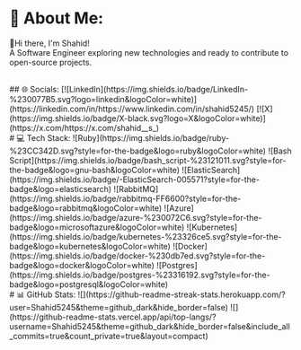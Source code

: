 # 💫 About Me:
👋Hi there, I'm Shahid!<br>A Software Engineer exploring new technologies and ready to contribute to open-source projects.

<br>
## 🌐 Socials:
[![LinkedIn](https://img.shields.io/badge/LinkedIn-%230077B5.svg?logo=linkedin&logoColor=white)](https://linkedin.com/in/https://www.linkedin.com/in/shahid5245/) [![X](https://img.shields.io/badge/X-black.svg?logo=X&logoColor=white)](https://x.com/https://x.com/shahid__s_) 
<br>
# 💻 Tech Stack:
![Ruby](https://img.shields.io/badge/ruby-%23CC342D.svg?style=for-the-badge&logo=ruby&logoColor=white) ![Bash Script](https://img.shields.io/badge/bash_script-%23121011.svg?style=for-the-badge&logo=gnu-bash&logoColor=white) ![ElasticSearch](https://img.shields.io/badge/-ElasticSearch-005571?style=for-the-badge&logo=elasticsearch) ![RabbitMQ](https://img.shields.io/badge/rabbitmq-FF6600?style=for-the-badge&logo=rabbitmq&logoColor=white) ![Azure](https://img.shields.io/badge/azure-%230072C6.svg?style=for-the-badge&logo=microsoftazure&logoColor=white) ![Kubernetes](https://img.shields.io/badge/kubernetes-%23326ce5.svg?style=for-the-badge&logo=kubernetes&logoColor=white) ![Docker](https://img.shields.io/badge/docker-%230db7ed.svg?style=for-the-badge&logo=docker&logoColor=white) ![Postgres](https://img.shields.io/badge/postgres-%23316192.svg?style=for-the-badge&logo=postgresql&logoColor=white)
<br>
# 📊 GitHub Stats:
![](https://github-readme-streak-stats.herokuapp.com/?user=Shahid5245&theme=github_dark&hide_border=false)
![](https://github-readme-stats.vercel.app/api/top-langs/?username=Shahid5245&theme=github_dark&hide_border=false&include_all_commits=true&count_private=true&layout=compact)


